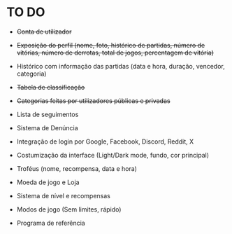 # TO DO

- ~~Conta de utilizador~~

- ~~Exposição do perfil (nome, foto, histórico de partidas, número de vitórias, número de derrotas, total de jogos, percentagem de vitória)~~

- Histórico com informação das partidas (data e hora, duração, vencedor, categoria)

- ~~Tabela de classificação~~

- ~~Categorias feitas por utilizadores públicas e privadas~~

- Lista de seguimentos

- Sistema de Denúncia

- Integração de login por Google, Facebook, Discord, Reddit, X

- Costumização da interface (Light/Dark mode, fundo, cor principal)

- Troféus (nome, recompensa, data e hora)

- Moeda de jogo e Loja

- Sistema de nível e recompensas

- Modos de jogo (Sem limites, rápido)

- Programa de referência
